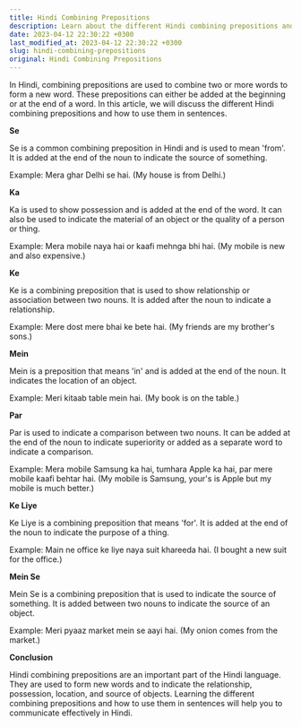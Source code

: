 ```yaml
---
title: Hindi Combining Prepositions
description: Learn about the different Hindi combining prepositions and how to use them in sentences.
date: 2023-04-12 22:30:22 +0300
last_modified_at: 2023-04-12 22:30:22 +0300
slug: hindi-combining-prepositions
original: Hindi Combining Prepositions
---
```

In Hindi, combining prepositions are used to combine two or more words to form a new word. These prepositions can either be added at the beginning or at the end of a word. In this article, we will discuss the different Hindi combining prepositions and how to use them in sentences.

**Se**

Se is a common combining preposition in Hindi and is used to mean 'from'. It is added at the end of the noun to indicate the source of something.

Example: Mera ghar Delhi se hai. (My house is from Delhi.)

**Ka**

Ka is used to show possession and is added at the end of the word. It can also be used to indicate the material of an object or the quality of a person or thing.

Example: Mera mobile naya hai or kaafi mehnga bhi hai. (My mobile is new and also expensive.)

**Ke**

Ke is a combining preposition that is used to show relationship or association between two nouns. It is added after the noun to indicate a relationship.

Example: Mere dost mere bhai ke bete hai. (My friends are my brother's sons.)

**Mein**

Mein is a preposition that means 'in' and is added at the end of the noun. It indicates the location of an object.

Example: Meri kitaab table mein hai. (My book is on the table.)

**Par**

Par is used to indicate a comparison between two nouns. It can be added at the end of the noun to indicate superiority or added as a separate word to indicate a comparison.

Example: Mera mobile Samsung ka hai, tumhara Apple ka hai, par mere mobile kaafi behtar hai. (My mobile is Samsung, your's is Apple but my mobile is much better.)

**Ke Liye**

Ke Liye is a combining preposition that means 'for'. It is added at the end of the noun to indicate the purpose of a thing.

Example: Main ne office ke liye naya suit khareeda hai. (I bought a new suit for the office.)

**Mein Se**

Mein Se is a combining preposition that is used to indicate the source of something. It is added between two nouns to indicate the source of an object.

Example: Meri pyaaz market mein se aayi hai. (My onion comes from the market.)

**Conclusion**

Hindi combining prepositions are an important part of the Hindi language. They are used to form new words and to indicate the relationship, possession, location, and source of objects. Learning the different combining prepositions and how to use them in sentences will help you to communicate effectively in Hindi.